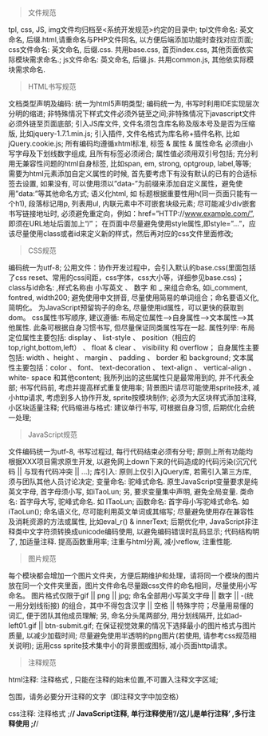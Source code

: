 > 文件规范

tpl, css, JS, img文件均归档至<系统开发规范>约定的目录中;
tpl文件命名: 英文命名, 后缀.html,请重命名与PHP文件同名, 以方便后端添加功能时查找对应页面;
css文件命名: 英文命名, 后缀.css. 共用base.css, 首页index.css, 其他页面依实际模块需求命名.;
 js文件命名: 英文命名, 后缀.js. 共用common.js, 其他依实际模块需求命名.

> HTML书写规范

文档类型声明及编码: 统一为html5声明类型; 编码统一为, 书写时利用IDE实现层次分明的缩进;
非特殊情况下样式文件必须外链至<head></head>之间;非特殊情况下javascript文件必须外链至页面底部;
引入JS库文件, 文件名须包含库名称及版本号及是否为压缩版, 比如jquery-1.7.1.min.js; 引入插件, 文件名格式为库名称+插件名称, 比如jQuery.cookie.js;
所有编码均遵循xhtml标准, 标签 & 属性 & 属性命名 必须由小写字母及下划线数字组成, 且所有标签必须闭合; 属性值必须用双引号包括;
充分利用无兼容性问题的html自身标签, 比如span, em, strong, optgroup, label,等等; 需要为html元素添加自定义属性的时候, 首先要考虑下有没有默认的已有的合适标签去设置, 如果没有, 可以使用须以”data-”为前缀来添加自定义属性，避免使用”data:”等其他命名方式;
语义化html, 如 标题根据重要性用h(同一页面只能有一个h1), 段落标记用p, 列表用ul, 内联元素中不可嵌套块级元素;
尽可能减少div嵌套
书写链接地址时, 必须避免重定向，例如：href=”HTTP://www.example.com/”, 即须在URL地址后面加上“/”；
在页面中尽量避免使用style属性,即style=”…”，应该尽量使用class或者id来定义新的样式，然后再对应的css文件里面修改;

> CSS规范

编码统一为utf-8;
公用文件：协作开发过程中，会引入默认的base.css(里面包括了css reset、常用的css间距，css字体，css大小等，详细参见base.css)；
class与id命名: ,样式名称由 小写英文 、 数字 和 _ 来组合命名, 如i_comment, fontred, width200; 避免使用中文拼音, 尽量使用简易的单词组合；命名要语义化, 简明化。
为JavaScript预留钩子的命名, 尽量使用id属性，可以更快的获取到dom。
css属性书写顺序, 建议遵循: 布局定位属性–>自身属性–>文本属性–>其他属性. 此条可根据自身习惯书写, 但尽量保证同类属性写在一起. 属性列举: 布局定位属性主要包括: display 、 list-style 、 position（相应的 top,right,bottom,left） 、 float & clear 、 visibility 和 overflow； 自身属性主要包括: width 、height 、 margin 、 padding 、 border 和 background; 文本属性主要包括：color 、 font、 text-decoration 、 text-align 、 vertical-align 、 white- space 和其他content; 我所列出的这些属性只是最常用到的, 并不代表全部;
书写代码前, 考虑并提高样式重复使用率;
背景图片请尽可能使用sprite技术, 减小http请求, 考虑到多人协作开发, sprite按模块制作;
必须为大区块样式添加注释, 小区块适量注释;
代码缩进与格式: 建议单行书写, 可根据自身习惯, 后期优化会统一处理;

> JavaScript规范

文件编码统一为utf-8, 书写过程过, 每行代码结束必须有分号; 原则上所有功能均根据XXX项目需求原生开发, 以避免网上down下来的代码造成的代码污染(沉冗代码 || 与现有代码冲突 || …);
库引入: 原则上仅引入jQuery库, 若需引入第三方库, 须与团队其他人员讨论决定;
变量命名: 驼峰式命名. 原生JavaScript变量要求是纯英文字母, 首字母须小写, 如iTaoLun;
另, 要求变量集中声明, 避免全局变量.
类命名: 首字母大写, 驼峰式命名. 如 ITaoLun;
函数命名: 首字母小写驼峰式命名. 如iTaoLun();
命名语义化, 尽可能利用英文单词或其缩写;
尽量避免使用存在兼容性及消耗资源的方法或属性, 比如eval_r() & innerText;
后期优化中, JavaScript非注释类中文字符须转换成unicode编码使用, 以避免编码错误时乱码显示;
代码结构明了, 加适量注释. 提高函数重用率;
注重与html分离, 减小reflow, 注重性能.

> 图片规范

每个模块都会增加一个图片文件夹，方便后期维护和处理，请将同一个模块的图片放在同一个文件夹里面，图片文件命名尽量跟css文件的命名相同，尽量使用小写命名。
图片格式仅限于gif || png || jpg;
命名全部用小写英文字母 || 数字 || -(统一用分划线衔接) 的组合，其中不得包含汉字 || 空格 || 特殊字符；尽量用易懂的词汇, 便于团队其他成员理解; 另, 命名分头尾两部分, 用分划线隔开, 比如ad-left01.gif || btn-submit.gif;
在保证视觉效果的情况下选择最小的图片格式与图片质量, 以减少加载时间;
尽量避免使用半透明的png图片(若使用, 请参考css规范相关说明);
运用css sprite技术集中小的背景图或图标, 减小页面http请求。

>  注释规范

html注释: 注释格式 , 只能在注释的始末位置,不可置入注释文字区域;
<!-- 头部 -->  <!-- //头部 -->包围，请务必要分开注释的文字（即注释文字中加空格）
css注释: 注释格式 ;/**/
JavaScript注释, 单行注释使用’//这儿是单行注释’ ,多行注释使用 ;/**/
